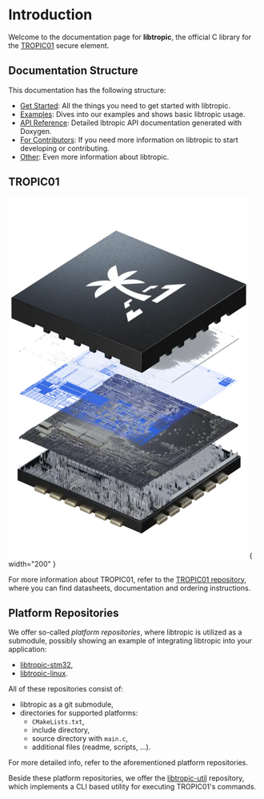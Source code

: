 # Introduction

Welcome to the documentation page for **libtropic**, the official C library for the [TROPIC01](https://tropicsquare.com/tropic01) secure element.

## Documentation Structure
This documentation has the following structure:

- [Get Started](get_started/index.md): All the things you need to get started with libtropic.
- [Examples](examples/index.md): Dives into our examples and shows basic libtropic usage.
- [API Reference](doxygen/build/html/index.html): Detailed lbtropic API documentation generated with Doxygen.
- [For Contributors](for_contributors/index.md): If you need more information on libtropic to start developing or contributing.
- [Other](other/index.md): Even more information about libtropic.

## TROPIC01

![TROPIC01](img/tropic01_chip.jpeg){ width="200" }

For more information about TROPIC01, refer to the [TROPIC01 repository](https://github.com/tropicsquare/TROPIC01), where you can find datasheets, documentation and ordering instructions.

## Platform Repositories
We offer so-called *platform repositories*, where libtropic is utilized as a submodule, possibly showing an example of integrating libtropic into your application:

- [libtropic-stm32](https://github.com/tropicsquare/libtropic-stm32),
- [libtropic-linux](https://github.com/tropicsquare/libtropic-linux).

All of these repositories consist of:

- libtropic as a git submodule,
- directories for supported platforms:
    - `CMakeLists.txt`,
    - include directory,
    - source directory with `main.c`,
    - additional files (readme, scripts, ...).

For more detailed info, refer to the aforementioned platform repositories.

Beside these platform repositories, we offer the [libtropic-util](https://github.com/tropicsquare/libtropic-util) repository, which implements a CLI based utility for executing TROPIC01's commands.